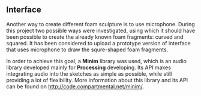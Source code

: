 ## Interface

Another way to create different foam sculpture is to use microphone. During this project two possible ways were investigated, using which it should have been possible to create the already known foam fragments: curved and squared. It has been considered to upload a prototype version of interface that uses microphone to draw the squre-shaped foam fragments.

In order to achieve this goal, a **Minim** library was used, which is an audio library developed mainly for **Processing** developing. Its API makes integrating audio into the sketches as simple as possible, while still providing a lot of flexibility. More information about this library and its API can be found on http://code.compartmental.net/minim/.
